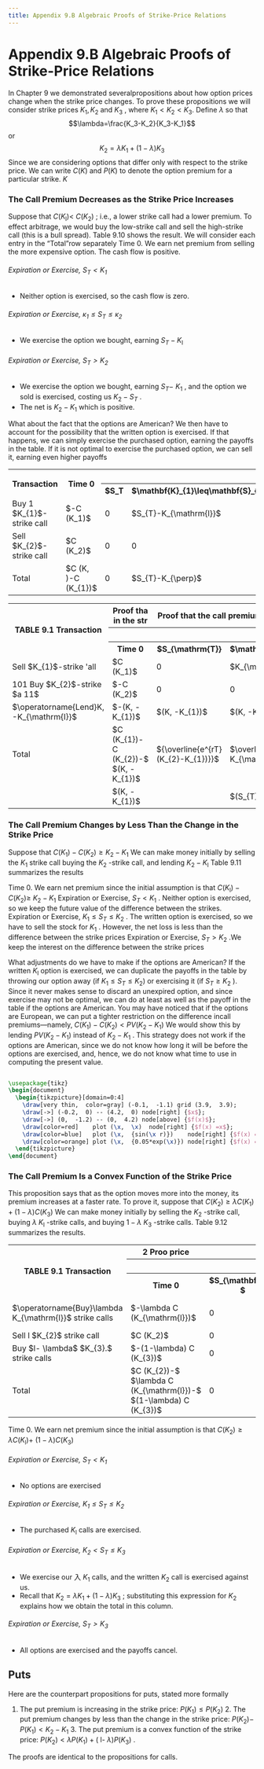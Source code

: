 ```yaml
---
title: Appendix 9.B Algebraic Proofs of Strike-Price Relations
---
```


# Appendix 9.B Algebraic Proofs of Strike-Price Relations

In Chapter 9 we demonstrated severalpropositions about how option prices change when the strike price changes. To prove these propositions we will consider strike prices $K_{1},   K_{2}$ and $K_{3}$ ,  where $K_{1}<K_{2}<K_{3}$. Define $\lambda$ so that
$$\lambda=\frac{K_3-K_2}{K_3-K_1}$$ or
$$K_2=\lambda K_1+(1-\lambda)K_3$$
Since we are considering options that differ only with respect to the strike price. We can write $C(K)$ and $P(K)$ to denote the option premium for a particular strike. $K$

### The Call Premium Decreases as the Strike Price Increases
Suppose that $C(K_{\mathrm{l}})<$ $C(K_{2})$ ; i.e.,  a lower strike call had a lower premium. To effect arbitrage,  we would buy the low-strike call and sell the high-strike call (this is a bull spread). Table 9.10 shows the result. We will consider each entry in the “Total”row separately Time 0. We earn net premium from selling the more expensive option. The cash flow is positive.

###### Expiration or Exercise,  $S_{T}<K_{1}$
- Neither option is exercised,  so the cash flow is zero.

###### Expiration or Exercise,  $\kappa_{1}\leq S_{T}\leq\kappa_{2}$
- We exercise the option we bought,  earning $S_{T}-K_{\mathrm{l}}$

###### Expiration or Exercise,  $S_{T}>K_{2}$
- We exercise the option we bought,  earning $S_{T}-$ $K_{1}$ ,  and the option we sold is exercised,  costing us $K_{2}-S_{T}$ .
- The net is $K_{2}-K_{1}$ which is positive.

What about the fact that the options are American? We then have to account for the possibility that the written option is exercised. If that happens,  we can simply exercise the purchased option,  earning the payoffs in the table. If it is not optimal to exercise the purchased option,  we can sell it,  earning even higher payoffs

<table>
	<tbody>
		<tr>
			<th rowspan="2">Transaction</th>
			<th rowspan="2">Time 0</th>
			<th colspan="3">Expiration or Exercise</th>
		</tr>
		<tr>
			<th>$S_T<K_1$</th>
			<th>$\mathbf{K}_{1}\leq\mathbf{S}_{\mathrm{T}}\leq\mathbf{K}_{2}$</th>
			<th>$S_{\mathrm{T}}>\mathbf{K}_{2}$</th>
		</tr>
		<tr>
			<td>Buy 1 $K_{1}$-strike call</td>
			<td>$-C (K_1)$</td>
			<td>0</td>
			<td>$S_{T}-K_{\mathrm{l}}$</td>
			<td>$S_T$ $K$ 一</td>
		</tr>
		<tr>
			<td>Sell $K_{2}$-strike call</td>
			<td>$C (K_2)$</td>
			<td>0</td>
			<td>0</td>
			<td>$\underline{K_2-S_T}$</td>
		</tr>
		<tr>
			<td>Total</td>
			<td>$C (K,  )-C (K_{1})$</td>
			<td>0</td>
			<td>$S_{T}-K_{\perp}$</td>
			<td>$K_{2}$ $,  -K.$ I</td>
		</tr>
	</tbody>
</table>

<table>
	<tbody>
		<tr>
			<th rowspan="3">TABLE 9.1 Transaction</th>
			<th>Proof tha in the str</th>
			<th colspan="3">Proof that the call premium changes by less than the change in the strike price of the option.</th>
		</tr>
		<tr>
			<th> </th>
			<th colspan="3">Expiration or Exercise</th>
		</tr>
		<tr>
			<th>Time 0</th>
			<th>$S_{\mathrm{T}}<K_{\mathrm{I}}$</th>
			<th>$\mathbf{K}_{1}\leq\mathbf{S}_{T}\leq\mathbf{K}_{2}$</th>
			<th>$S_T>K_2$</th>
		</tr>
		<tr>
			<td>Sell $K_{1}$-strike 'all</td>
			<td>$C (K_1)$</td>
			<td>0</td>
			<td>$K_{\mathrm{l}}-S_{T}$</td>
			<td>$K_{\mathrm{l}}-S_{T}$</td>
		</tr>
		<tr>
			<td>101 Buy $K_{2}$-strike $a 11$</td>
			<td>$-C (K_2)$</td>
			<td>0</td>
			<td>0</td>
			<td>$S_T-K_2$</td>
		</tr>
		<tr>
			<td>$\operatorname{Lend}K,  -K_{\mathrm{I}}$</td>
			<td>$-(K,  -K_{1})$</td>
			<td>$(K,  -K_{1})$</td>
			<td>$(K,  -K_{1})$</td>
			<td>$(K,  -K_{1})$</td>
		</tr>
		<tr>
			<td>Total</td>
			<td>$C (K_{1})-C (K_{2})-$ $(K,  -K_{1})$</td>
			<td>${\overline{e^{rT}(K_{2}-K_{1})}}$</td>
			<td>$\overline{e^{rT}(K_{2}-K_{1})-}$ $(S_{T}-K_{\mathrm{l}})$</td>
			<td>${\overline{e^{rT}(K_{2}-K_{1})}}$ $(K_{2}-K_{\mathrm{l}})$</td>
		</tr>
		<tr>
			<td> </td>
			<td>$(K,  -K_{1})$</td>
			<td> </td>
			<td>$(S_{T}-K_{1})$</td>
			<td>$(K,  -K_{1})$</td>
		</tr>
	</tbody>
</table>

### The Call Premium Changes by Less Than the Change in the Strike Price
Suppose that $C(K_{1})-C(K_{2})\geq K_{2}-K_{1}$ We can make money initially by selling the $K_{1}$ strike call buying the $K_{2}$ -strike call,  and lending $K_{2}-K_{\mathrm{l}}$ Table 9.11 summarizes the results

Time 0. We earn net premium since the initial assumption is that $C(K_{\mathrm{l}})-C(K_{2})\geq$ $K_{2}-K_{1}$ Expiration or Exercise,  $S_{T}<K_{1}$ . Neither option is exercised,  so we keep the future value of the difference between the strikes. Expiration or Exercise,  $K_{1}\leq S_{T}\leq K_{2}$ . The written option is exercised,  so we have to sell the stock for $K_{1}$ . However,  the net loss is less than the difference between the strike prices Expiration or Exercise,  $S_{T}>K_{2}$ .We keep the interest on the difference between the strike prices

What adjustments do we have to make if the options are American? If the written $K_{\mathrm{l}}$ option is exercised,  we can duplicate the payoffs in the table by throwing our option away (if $K_{1}\leq S_{T}\leq K_{2})$ or exercising it (if $S_{T}\geq K_{2}$ ). Since it never makes sense to discard an unexpired option,  and since exercise may not be optimal,  we can do at least as well as the payoff in the table if the options are American. You may have noticed that if the options are European,  we can put a tighter restriction on the difference incall premiums—namely,  $C(K_{1})-C(K_{2})<PV(K_{2}-K_{1})$ We would show this by lending $PV(K_{2}-K_{1})$ instead of $K_{2}-K_{1}$ . This strategy does not work if the options are American,  since we do not know how long it will be before the options are exercised,  and,  hence,  we do not know what time to use in computing the present value.

```latex

\usepackage{tikz}
\begin{document}
  \begin{tikzpicture}[domain=0:4]
    \draw[very thin,  color=gray] (-0.1,  -1.1) grid (3.9,  3.9);
    \draw[->] (-0.2,  0) -- (4.2,  0) node[right] {$x$};
    \draw[->] (0,  -1.2) -- (0,  4.2) node[above] {$f(x)$};
    \draw[color=red]    plot (\x,  \x)  node[right] {$f(x) =x$};
    \draw[color=blue]   plot (\x,  {sin(\x r)})    node[right] {$f(x) = \sin x$};
    \draw[color=orange] plot (\x,  {0.05*exp(\x)}) node[right] {$f(x) = \frac{1}{20} \mathrm e^x$};
  \end{tikzpicture}
\end{document}

```

### The Call Premium Is a Convex Function of the Strike Price
This proposition says that as the option moves more into the money,  its premium increases at a faster rate. To prove it,  suppose that $C(K_{2})\geq\lambda C(K_{1})+(1-\lambda)C(K_{3})$ We can make money initially by selling the $K_{2}$ -strike call,  buying $\lambda$ $K_{\mathrm{l}}$ -strike calls,  and buying $1-\lambda$ $K_{3}$ -strike calls. Table 9.12 summarizes the results.

<table>
	<tbody>
		<tr>
			<th rowspan="3">TABLE 9.1 Transaction</th>
			<th>2 Proo price</th>
			<th colspan="4">Proof that the call price is a convex function of the strike $price.$</th>
		</tr>
		<tr>
			<th> </th>
			<th colspan="4">Expiration or Exercise</th>
		</tr>
		<tr>
			<th>Time 0</th>
			<th>$S_{\mathbf{T}}$ $<K_{1}$</th>
			<th>$\mathbf{K}_{\mathrm{l}}\leq\mathbf{S}_{\mathrm{T}}\leq\mathbf{K}_{2}$</th>
			<th>$\mathbf{K}_{2}<\mathbf{S}_{\mathbf{T}}\leq\mathbf{K}_{3}$</th>
			<th>$S_{T}>K_{3}$</th>
		</tr>
		<tr>
			<td>$\operatorname{Buy}\lambda K_{\mathrm{l}}$ strike calls</td>
			<td>$-\lambda C (K_{\mathrm{l}})$</td>
			<td>0</td>
			<td>$\lambda\left (S_{T}-K_{1}\right)$</td>
			<td>$\lambda (S_{T}-K_{\mathrm{l}})$</td>
			<td>$\lambda (S_{T}-K_{\mathrm{l}})$</td>
		</tr>
		<tr>
			<td>Sell l $K_{2}$ strike call</td>
			<td>$C (K_2)$</td>
			<td>0</td>
			<td>0</td>
			<td>$K_{2}-S_{T}$</td>
			<td>$K_{2}-S_{T}$</td>
		</tr>
		<tr>
			<td>Buy $l- \lambda$ $K_{3}.$ strike calls</td>
			<td>$-(1-\lambda) C (K_{3})$</td>
			<td>0</td>
			<td>0</td>
			<td>0</td>
			<td>$(1-\lambda)$ $(S_T-K_3)$</td>
		</tr>
		<tr>
			<td>Total</td>
			<td>$C (K_{2})-$ $\lambda C (K_{\mathrm{l}})-$ $(1-\lambda) C (K_{3})$</td>
			<td>0</td>
			<td>$\lambda\left (S_{T}-K_{1}\right)$</td>
			<td>$(1-\lambda)/$ $(K_{3}-S_{T})$</td>
			<td>0</td>
		</tr>
	</tbody>
</table>

Time 0. We earn net premium since the initial assumption is that $C(K_{2})\geq\lambda C(K_{\mathrm{l}})+$ $(1-\lambda)C(K_{3})$

###### Expiration or Exercise,  $S_T<K_1$
- No options are exercised

###### Expiration or Exercise,  $K_{1}\leq S_{T}\leq K_{2}$
- The purchased $K_{\mathrm{l}}$ calls are exercised.
###### Expiration or Exercise,  $K_{2}<S_{T}\leq K_{3}$
- We exercise our 入 $K_{1}$ calls,  and the written $K_{2}$ call is exercised against us.
- Recall that $K_{2}=\lambda K_{1}+(1-\lambda)K_{3}$ ; substituting this expression for $K_{2}$ explains how we obtain the total in this column.
###### Expiration or Exercise,  $S_{T}>K_{3}$
- All options are exercised and the payoffs cancel.

## Puts
Here are the counterpart propositions for puts,  stated more formally

1. The put premium is increasing in the strike price: $P(K_{1})\leq P(K_{2})$ 2. The put premium changes by less than the change in the strike price: $P(K_{2})-$ $P(K_{1})<K_{2}-K_{1}$ 3. The put premium is a convex function of the strike price: $P(K_{2})<\lambda P(K_{1})+($ l- $\lambda)P(K_{3})$ .

The proofs are identical to the propositions for calls.